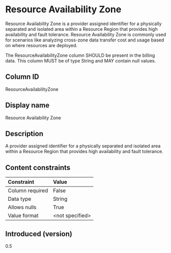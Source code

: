 # Resource Availability Zone

Resource Availability Zone is a provider assigned identifier for a physically separated and isolated area within a Resource Region that provides high availability and fault tolerance. Resource Availability Zone is commonly used for scenarios like analyzing cross-zone data transfer cost and usage based on where resources are deployed.

The ResourceAvailabilityZone column SHOULD be present in the billing data. This column MUST be of type String and MAY contain null values.

## Column ID

ResourceAvailabilityZone

## Display name

Resource Availability Zone

## Description

A provider assigned identifier for a physically separated and isolated area within a Resource Region that provides high availability and fault tolerance.

## Content constraints

| Constraint      | Value            |
|:----------------|:-----------------|
| Column required | False            |
| Data type       | String           |
| Allows nulls    | True             |
| Value format    | \<not specified> |

## Introduced (version)

0.5
